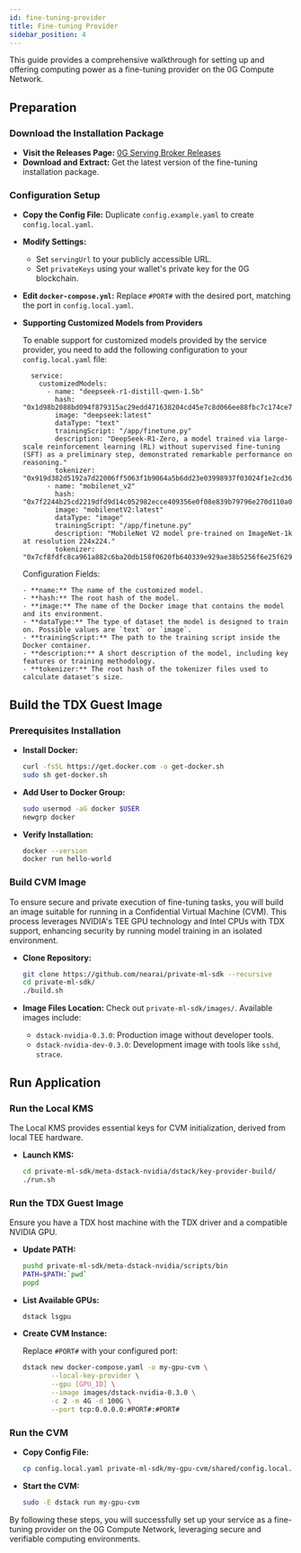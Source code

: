 ```yaml
---
id: fine-tuning-provider
title: Fine-tuning Provider
sidebar_position: 4
---
```


This guide provides a comprehensive walkthrough for setting up and offering computing power as a fine-tuning provider on the 0G Compute Network.

## Preparation

### Download the Installation Package

- **Visit the Releases Page:** [0G Serving Broker Releases](https://github.com/0glabs/0g-serving-broker/releases)
- **Download and Extract:** Get the latest version of the fine-tuning installation package.

### Configuration Setup

- **Copy the Config File:** Duplicate `config.example.yaml` to create `config.local.yaml`.
- **Modify Settings:**
  - Set `servingUrl` to your publicly accessible URL.
  - Set `privateKeys` using your wallet's private key for the 0G blockchain.
- **Edit `docker-compose.yml`:** Replace `#PORT#` with the desired port, matching the port in `config.local.yaml`.
- **Supporting Customized Models from Providers**

  To enable support for customized models provided by the service provider, you need to add the following configuration to your `config.local.yaml` file:

    ```
      service:
        customizedModels:
          - name: "deepseek-r1-distill-qwen-1.5b"
            hash: "0x1d98b2088bd094f879315ac29edd471638204cd45e7c8d066ee88fbc7c174ce7"
            image: "deepseek:latest"
            dataType: "text"
            trainingScript: "/app/finetune.py"
            description: "DeepSeek-R1-Zero, a model trained via large-scale reinforcement learning (RL) without supervised fine-tuning (SFT) as a preliminary step, demonstrated remarkable performance on reasoning."
            tokenizer: "0x919d382d5192a7d22006ff5063f1b9064a5b6dd23e03998937f03024f1e2cd36"
          - name: "mobilenet_v2"
            hash: "0x7f2244b25cd2219dfd9d14c052982ecce409356e0f08e839b79796e270d110a0"
            image: "mobilenetV2:latest"
            dataType: "image"
            trainingScript: "/app/finetune.py"
            description: "MobileNet V2 model pre-trained on ImageNet-1k at resolution 224x224."
            tokenizer: "0x7cf8fdfc8ca961a882c6ba20db158f0620fb640339e929ae38b5256f6e25f629"
    ```
    Configuration Fields:

      - **name:** The name of the customized model.
      - **hash:** The root hash of the model.
      - **image:** The name of the Docker image that contains the model and its environment.
      - **dataType:** The type of dataset the model is designed to train on. Possible values are `text` or `image`.
      - **trainingScript:** The path to the training script inside the Docker container.
      - **description:** A short description of the model, including key features or training methodology.
      - **tokenizer:** The root hash of the tokenizer files used to calculate dataset's size.

## Build the TDX Guest Image

### Prerequisites Installation

- **Install Docker:**
  ```bash
  curl -fsSL https://get.docker.com -o get-docker.sh
  sudo sh get-docker.sh
  ```
- **Add User to Docker Group:**
  ```bash
  sudo usermod -aG docker $USER
  newgrp docker
  ```
- **Verify Installation:**
  ```bash
  docker --version
  docker run hello-world
  ```

### Build CVM Image

To ensure secure and private execution of fine-tuning tasks, you will build an image suitable for running in a Confidential Virtual Machine (CVM). This process leverages NVIDIA's TEE GPU technology and Intel CPUs with TDX support, enhancing security by running model training in an isolated environment.

- **Clone Repository:**

  ```bash
  git clone https://github.com/nearai/private-ml-sdk --recursive
  cd private-ml-sdk/
  ./build.sh
  ```

- **Image Files Location:** Check out `private-ml-sdk/images/`. Available images include:
  - `dstack-nvidia-0.3.0`: Production image without developer tools.
  - `dstack-nvidia-dev-0.3.0`: Development image with tools like `sshd`, `strace`.

## Run Application

### Run the Local KMS

The Local KMS provides essential keys for CVM initialization, derived from local TEE hardware.

- **Launch KMS:**
  ```bash
  cd private-ml-sdk/meta-dstack-nvidia/dstack/key-provider-build/
  ./run.sh
  ```

### Run the TDX Guest Image

Ensure you have a TDX host machine with the TDX driver and a compatible NVIDIA GPU.

- **Update PATH:**

  ```bash
  pushd private-ml-sdk/meta-dstack-nvidia/scripts/bin
  PATH=$PATH:`pwd`
  popd
  ```

- **List Available GPUs:**

  ```bash
  dstack lsgpu
  ```

- **Create CVM Instance:**

  Replace `#PORT#` with your configured port:

  ```bash
  dstack new docker-compose.yaml -o my-gpu-cvm \
         --local-key-provider \
         --gpu [GPU_ID] \
         --image images/dstack-nvidia-0.3.0 \
         -c 2 -m 4G -d 100G \
         --port tcp:0.0.0.0:#PORT#:#PORT#
  ```

### Run the CVM

- **Copy Config File:**

  ```bash
  cp config.local.yaml private-ml-sdk/my-gpu-cvm/shared/config.local.yaml
  ```

- **Start the CVM:**
  ```bash
  sudo -E dstack run my-gpu-cvm
  ```

By following these steps, you will successfully set up your service as a fine-tuning provider on the 0G Compute Network, leveraging secure and verifiable computing environments.
